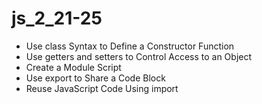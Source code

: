 # js_2_21-25
* Use class Syntax to Define a Constructor Function
* Use getters and setters to Control Access to an Object
* Create a Module Script
* Use export to Share a Code Block
* Reuse JavaScript Code Using import
